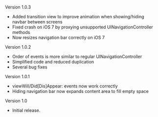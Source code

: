Version 1.0.3

- Added transition view to improve animation when showing/hiding navbar between screens
- Fixed crash on iOS 7 by proxying unsupported UINavigationController methods
- Now resizes navigation bar correctly on iOS 7

Version 1.0.2

- Order of events is more similar to regular UINavigationController
- Simplified code and reduced duplication
- Several bug fixes

Version 1.0.1

- viewWill/Did[Dis]Appear: events now work correctly
- Hiding navigation bar now expands content area to fill empty space

Version 1.0

- Initial release.